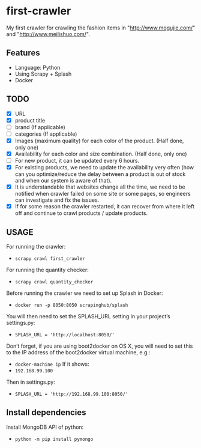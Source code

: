 # first-crawler
My first crawler for crawling the fashion items in "http://www.mogujie.com/" and "http://www.meilishuo.com/".

## Features
+ Language: Python
+ Using Scrapy + Splash
+ Docker

## TODO
- [x] URL
- [x] product title
- [ ] brand (If applicable)
- [ ] categories (If applicable)
- [x] Images (maximum quality) for each color of the product. (Half done, only one)
- [x] Availability for each color and size combination. (Half done, only one)
- [ ] For new product, it can be updated every 6 hours.
- [x] For existing products, we need to update the availability very often (how can you optimize/reduce the delay between a product is out of stock and when our system is aware of that).
- [x] It is understandable that websites change all the time, we need to be notified when crawler failed on some site or some pages, so engineers can investigate and fix the issues.
- [x] If for some reason the crawler restarted, it can recover from where it left off and continue to crawl products / update products.

## USAGE
For running the crawler:
- `scrapy crawl first_crawler`

For running the quantity checker:
- `scrapy crawl quantity_checker`

Before running the crawler we need to set up Splash in Docker:
- `docker run -p 8050:8050 scrapinghub/splash`

You will then need to set the SPLASH_URL setting in your project’s settings.py:
- `SPLASH_URL = 'http://localhost:8050/'`

Don’t forget, if you are using boot2docker on OS X, you will need to set this to the IP address of the boot2docker virtual machine, e.g.:
- `docker-machine ip`
If it shows:
- `192.168.99.100`

Then in settings.py:
- `SPLASH_URL = 'http://192.168.99.100:8050/'`

## Install dependencies
Install MongoDB API of python:
- `python -m pip install pymongo`
